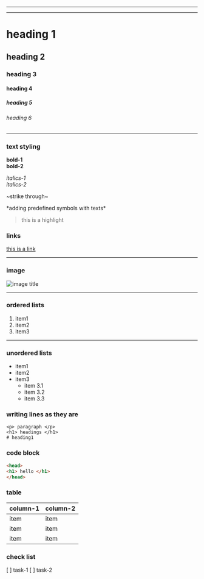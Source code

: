 <!--- This is a comment -->  
<!---Adding Horizontal Rule-->
<!--- using dashes-->
---
<!---using underscores(bold line)-->
___

<!--- headings -->
# heading 1
## heading 2
### heading 3
#### heading 4
##### heading 5
###### heading 6

---

### text styling

**bold-1** </br> 
__bold-2__ 

*italics-1* </br> 
_italics-2_

~strike through~

\*adding predefined symbols with texts\*

>this is a highlight

### links

[ this is a link ](https://www.google.com/?gws_rd=ssl "hover title")

<!--- [ display text ](the link "hover title") -->
---

### image
![ image title ](https://encrypted-tbn0.gstatic.com/images?q=tbn:ANd9GcSvVK5LpkndWLjDoRfwvTaSqBfjE1BzdvShDA&usqp=CAU)
<!---[ the title ](the link of the image)--> 

---

### ordered lists

1. item1
2. item2
3. item3 

---
### unordered lists

* item1
* item2
* item3
    * item 3.1 <!--- nested items -->
    * item 3.2 <!--- can be added -->
    * item 3.3 <!--- with four spaces -->

### writing lines as they are
`<p> paragraph </p>` </br>
`<h1> headings </h1>` </br>
`# heading1 `

### code block

<!--- ```language 
          .
          .         
         code 
          .
          .
       ```  
-->
```html
<head>
<h1> hello </h1>
</head>
```
### table

| column-1 | column-2 |
| -------- | -------- | 
|   item   |   item   |
|   item   |   item   |
|   item   |   item   |

### check list

<!--- * [<space>] task -->

[ ] task-1
[ ] task-2


